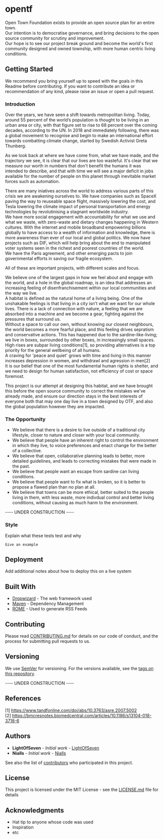 # opentf

Open Town Foundation exists to provide an open source plan for an entire town.  
Our intention is to democratise governance, and bring decisions to the open source community for scrutiny and improvement.  
Our hope is to see our project break ground and become the world's first community designed and owned township, with more human centric living conditions.  

## Getting Started

We recommend you bring yourself up to speed with the goals in this Readme before contributing. If you want to contribute an idea or recommendation of any kind, please raise an issue or open a pull request.  

### Introduction

Over the years, we have seen a shift towards metropolitan living. Today, around 55 percent of the world’s population is thought to be living in an urban area or city, with that figure set to rise to 68 percent over the coming decades, according to the UN. In 2018 and immediately following, there was a global movement to recognise and begin to make an international effort towards combatting climate change, started by Swedish Activist Greta Thunberg.  

As we look back at where we have come from, what we have made, and the trajectory we see, it is clear that our lives are too wasteful. It's clear that we measure our worth in numbers that don't benefit the humans it was intended to describe, and that with time we will see a major deficit in jobs available for the number of people on this planet through inevitable market forces such as automation.  

There are many iniatives across the world to address various parts of this crisis we are awakening ourselves to. We have companies such as SpaceX paving the way to reuseable space flight, massively lowering the cost, and Tesla lowering the climate impact of personal transportation and energy technologies by revolutinising a stagnant worldwide industry.  
We have more social engagement with accountability for what we use and what we waste, with zero-waste and dietary changes happening in Western cultures. With the internet and mobile broadband empowering billions globally to have access to a wealth of information and knowledge, there is more awareness than ever of our local and global politics. We now have projects such as DIF, which will help bring about the end to manipulated voter systems seen in the richest and poorest countries of the world.  
We have the Paris agreement, and other emerging pacts to join governmental efforts in saving our fragile ecosystem.  

All of these are important projects, with different scales and focus.  

We believe one of the largest gaps in how we feel about and engage with the world, and a hole in the global roadmap, is an idea that addresses an increasing feeling of disenfranchisement within our local communities and the way we live.  
A habitat is defined as the natural home of a living being. One of the unshakable feelings is that living in a city isn't what we want for our whole lives. There is a lack of connection with nature, a feeling that we are absorbed into a machine and we become a gear, fighting against the pressures that surround us.  
Without a space to call our own, without knowing our closest neighbours, the world becomes a more fearful place, and this feeling drives sepratism and conservative actions. This has happened due to the sardine-like-living; we live in boxes, surrounded by other boxes, in increasingly small spaces. High rises are subpar living conditions[1], so providing alternatives is a top priority for the general wellbeing of all humans.  
A craving for 'peace and quiet' grows with time and living in this manner increases depression in women, and withdrawl and agression in men[2]  
It is our belief that one of the most fundamental human rights is shelter, and we need to design for human satisfaction, not efficiency of cost or space foremost.  

This project is our attempt at designing this habitat, and we have brought this before the open source community to correct the mistakes we've already made, and ensure our direction stays in the best interests of everyone both that may one day live in a town designed by OTF, and also the global population however they are impacted.  


### The Opportunity

* We believe that there is a desire to live outside of a traditional city lifestyle, closer to nature and closer with your local community.
* We believe that people have an inherent right to control the environment in which they live, to voice preferences and enact change for the better of a collective.
* We believe that open, collaborative planning leads to better, more detailed guidelines, and leads to correcting mistakes that were made in the past.
* We believe that people want an escape from sardine can living conditions.
* We believe that people want to fix what is broken, so it is better to propose a flawed plan than no plan at all.
* We believe that towns can be more ethical, better suited to the people living in them, with less waste, more indivdual control and better living conditions, without causing as much harm to the environment.

---- UNDER CONSTRUCTION ----

### Style

Explain what these tests test and why

```
Give an example
```

## Deployment

Add additional notes about how to deploy this on a live system

## Built With

* [Dropwizard](http://www.dropwizard.io/1.0.2/docs/) - The web framework used
* [Maven](https://maven.apache.org/) - Dependency Management
* [ROME](https://rometools.github.io/rome/) - Used to generate RSS Feeds

## Contributing

Please read [CONTRIBUTING.md](https://gist.github.com/PurpleBooth/b24679402957c63ec426) for details on our code of conduct, and the process for submitting pull requests to us.

## Versioning

We use [SemVer](http://semver.org/) for versioning. For the versions available, see the [tags on this repository](https://github.com/your/project/tags). 

---- UNDER CONSTRUCTION ----

## References
[1] https://www.tandfonline.com/doi/abs/10.3763/asre.2007.5002  
[2] https://bmcresnotes.biomedcentral.com/articles/10.1186/s13104-018-3718-6

## Authors

* **LightOfSeven** - *Initial work* - [LightOfSeven](https://github.com/LightOfSeven)
* **Nialls** - *Initial work* - [Nialls](https://github.com/Nialls)

See also the list of [contributors](https://github.com/open-town-foundation/opentf/contributors) who participated in this project.

## License

This project is licensed under the MIT License - see the [LICENSE.md](LICENSE.md) file for details

## Acknowledgments

* Hat tip to anyone whose code was used
* Inspiration
* etc
